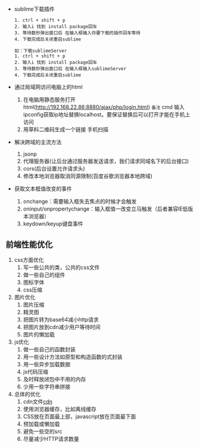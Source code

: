 ## 
- sublime下载插件
  ```
  1. ctrl + shift + p
  2. 输入i 找到 install package回车
  3. 等待数秒弹出窗口后 在输入框输入你要下载的插件回车等待
  4. 下载完成后关闭重启sublime

  如：下载sublimeServer
  1. ctrl + shift + p
  2. 输入i 找到 install package回车
  3. 等待数秒弹出窗口后 在输入框输入sublimeServer
  4. 下载完成后关闭重启sublime
  ```
- 通过局域网访问电脑上的html
  1. 在电脑用静态服务打开html(http://192.168.22.86:8880/ajax/php/login.html) `备注` cmd 输入 ipconfig获取ip地址替换localhost。要保证替换后可以打开才能在手机上访问
  2. 用草料二维码生成一个链接 手机扫描

- 解决跨域的主流方法
  1. jsonp
  2. 代理服务器(让后台通过服务器发送请求，我们请求同域名下的后台接口)
  3. cors(后台设置允许请求头)
  4. 修改本地浏览器取消同源限制(百度谷歌浏览器本地跨域)

- 获取文本框值改变的事件
  1. onchange：需要输入框失去焦点的时候才会触发
  2. oninput/onpropertychange：输入框值一改变立马触发（后者兼容IE低版本浏览器）
  3. keydown/keyup键盘事件

## 前端性能优化
   1. css方面优化
      1. 写一些公共的类，公共的css文件
      2. 做一些自己的组件
      3. 图标字体
      4. css压缩
   2. 图片优化
      1. 图片压缩
      2. 精灵图
      3. 把图片转为base64减小http请求
      4. 把图片放到cdn减少用户等待时间
      5. 图片的懒加载
   3. js优化
      1. 做一些自己的函数封装
      2. 用一些设计方法如原型和构造函数的式封装
      3. 用一些异步加载数据
      4. js代码压缩
      5. 及时释放闭包中不用的内存
      6. 少用一些字符串拼接
   4. 总体的优化
      1. cdn文件[cdn](http://img.blog.csdn.net/20160521222226952)
      2. 使用浏览器缓存，比如离线缓存
      3. CSS放在页面最上部，javascript放在页面最下面
      4. 预加载或懒加载
      5. 避免一些空的src
      6. 尽量减少HTTP请求数量